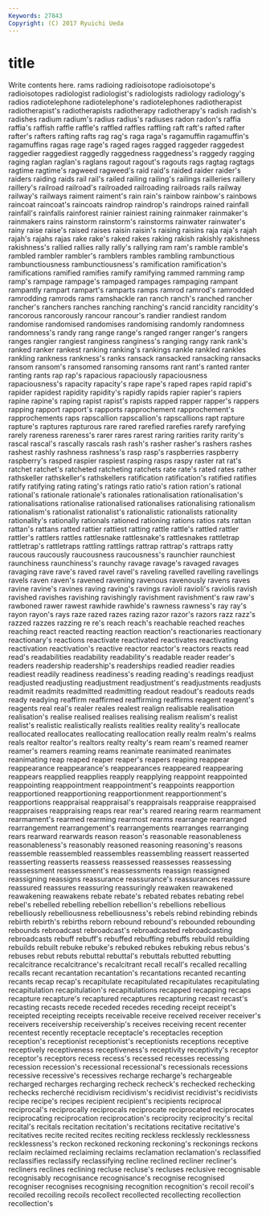 ```yaml
---
Keywords: 27843 
Copyright: (C) 2017 Ryuichi Ueda
---
```


# title

Write contents here.
rams radioing radioisotope radioisotope's radioisotopes radiologist radiologist's radiologists
radiology radiology's radios radiotelephone radiotelephone's radiotelephones radiotherapist radiotherapist's radiotherapists radiotherapy
radiotherapy's radish radish's radishes radium radium's radius radius's radiuses radon
radon's raffia raffia's raffish raffle raffle's raffled raffles raffling raft
raft's rafted rafter rafter's rafters rafting rafts rag rag's raga
raga's ragamuffin ragamuffin's ragamuffins ragas rage rage's raged rages ragged
raggeder raggedest raggedier raggediest raggedly raggedness raggedness's raggedy ragging raging
raglan raglan's raglans ragout ragout's ragouts rags ragtag ragtags ragtime
ragtime's ragweed ragweed's raid raid's raided raider raider's raiders raiding
raids rail rail's railed railing railing's railings railleries raillery raillery's
railroad railroad's railroaded railroading railroads rails railway railway's railways raiment
raiment's rain rain's rainbow rainbow's rainbows raincoat raincoat's raincoats raindrop
raindrop's raindrops rained rainfall rainfall's rainfalls rainforest rainier rainiest raining
rainmaker rainmaker's rainmakers rains rainstorm rainstorm's rainstorms rainwater rainwater's rainy
raise raise's raised raises raisin raisin's raising raisins raja raja's
rajah rajah's rajahs rajas rake rake's raked rakes raking rakish
rakishly rakishness rakishness's rallied rallies rally rally's rallying ram ram's
ramble ramble's rambled rambler rambler's ramblers rambles rambling rambunctious rambunctiousness
rambunctiousness's ramification ramification's ramifications ramified ramifies ramify ramifying rammed ramming
ramp ramp's rampage rampage's rampaged rampages rampaging rampant rampantly rampart
rampart's ramparts ramps ramrod ramrod's ramrodded ramrodding ramrods rams ramshackle
ran ranch ranch's ranched rancher rancher's ranchers ranches ranching ranching's
rancid rancidity rancidity's rancorous rancorously rancour rancour's randier randiest random
randomise randomised randomises randomising randomly randomness randomness's randy rang range
range's ranged ranger ranger's rangers ranges rangier rangiest ranginess ranginess's
ranging rangy rank rank's ranked ranker rankest ranking ranking's rankings
rankle rankled rankles rankling rankness rankness's ranks ransack ransacked ransacking
ransacks ransom ransom's ransomed ransoming ransoms rant rant's ranted ranter
ranting rants rap rap's rapacious rapaciously rapaciousness rapaciousness's rapacity rapacity's
rape rape's raped rapes rapid rapid's rapider rapidest rapidity rapidity's
rapidly rapids rapier rapier's rapiers rapine rapine's raping rapist rapist's
rapists rapped rapper rapper's rappers rapping rapport rapport's rapports rapprochement
rapprochement's rapprochements raps rapscallion rapscallion's rapscallions rapt rapture rapture's raptures
rapturous rare rared rarefied rarefies rarefy rarefying rarely rareness rareness's
rarer rares rarest raring rarities rarity rarity's rascal rascal's rascally
rascals rash rash's rasher rasher's rashers rashes rashest rashly rashness
rashness's rasp rasp's raspberries raspberry raspberry's rasped raspier raspiest rasping
rasps raspy raster rat rat's ratchet ratchet's ratcheted ratcheting ratchets
rate rate's rated rates rather rathskeller rathskeller's rathskellers ratification ratification's
ratified ratifies ratify ratifying rating rating's ratings ratio ratio's ration
ration's rational rational's rationale rationale's rationales rationalisation rationalisation's rationalisations rationalise
rationalised rationalises rationalising rationalism rationalism's rationalist rationalist's rationalistic rationalists rationality
rationality's rationally rationals rationed rationing rations ratios rats rattan rattan's
rattans ratted rattier rattiest ratting rattle rattle's rattled rattler rattler's
rattlers rattles rattlesnake rattlesnake's rattlesnakes rattletrap rattletrap's rattletraps rattling rattlings
rattrap rattrap's rattraps ratty raucous raucously raucousness raucousness's raunchier raunchiest
raunchiness raunchiness's raunchy ravage ravage's ravaged ravages ravaging rave rave's
raved ravel ravel's raveling ravelled ravelling ravellings ravels raven raven's
ravened ravening ravenous ravenously ravens raves ravine ravine's ravines raving
raving's ravings ravioli ravioli's raviolis ravish ravished ravishes ravishing ravishingly
ravishment ravishment's raw raw's rawboned rawer rawest rawhide rawhide's rawness
rawness's ray ray's rayon rayon's rays raze razed razes razing
razor razor's razors razz razz's razzed razzes razzing re re's
reach reach's reachable reached reaches reaching react reacted reacting reaction
reaction's reactionaries reactionary reactionary's reactions reactivate reactivated reactivates reactivating reactivation
reactivation's reactive reactor reactor's reactors reacts read read's readabilities readability
readability's readable reader reader's readers readership readership's readerships readied readier
readies readiest readily readiness readiness's reading reading's readings readjust readjusted
readjusting readjustment readjustment's readjustments readjusts readmit readmits readmitted readmitting readout
readout's readouts reads ready readying reaffirm reaffirmed reaffirming reaffirms reagent
reagent's reagents real real's realer reales realest realign realisable realisation
realisation's realise realised realises realising realism realism's realist realist's realistic
realistically realists realities reality reality's reallocate reallocated reallocates reallocating reallocation
really realm realm's realms reals realtor realtor's realtors realty realty's
ream ream's reamed reamer reamer's reamers reaming reams reanimate reanimated
reanimates reanimating reap reaped reaper reaper's reapers reaping reappear reappearance
reappearance's reappearances reappeared reappearing reappears reapplied reapplies reapply reapplying reappoint
reappointed reappointing reappointment reappointment's reappoints reapportion reapportioned reapportioning reapportionment reapportionment's
reapportions reappraisal reappraisal's reappraisals reappraise reappraised reappraises reappraising reaps rear
rear's reared rearing rearm rearmament rearmament's rearmed rearming rearmost rearms
rearrange rearranged rearrangement rearrangement's rearrangements rearranges rearranging rears rearward rearwards
reason reason's reasonable reasonableness reasonableness's reasonably reasoned reasoning reasoning's reasons
reassemble reassembled reassembles reassembling reassert reasserted reasserting reasserts reassess reassessed
reassesses reassessing reassessment reassessment's reassessments reassign reassigned reassigning reassigns reassurance
reassurance's reassurances reassure reassured reassures reassuring reassuringly reawaken reawakened reawakening
reawakens rebate rebate's rebated rebates rebating rebel rebel's rebelled rebelling
rebellion rebellion's rebellions rebellious rebelliously rebelliousness rebelliousness's rebels rebind rebinding
rebinds rebirth rebirth's rebirths reborn rebound rebound's rebounded rebounding rebounds
rebroadcast rebroadcast's rebroadcasted rebroadcasting rebroadcasts rebuff rebuff's rebuffed rebuffing rebuffs
rebuild rebuilding rebuilds rebuilt rebuke rebuke's rebuked rebukes rebuking rebus
rebus's rebuses rebut rebuts rebuttal rebuttal's rebuttals rebutted rebutting recalcitrance
recalcitrance's recalcitrant recall recall's recalled recalling recalls recant recantation recantation's
recantations recanted recanting recants recap recap's recapitulate recapitulated recapitulates recapitulating
recapitulation recapitulation's recapitulations recapped recapping recaps recapture recapture's recaptured recaptures
recapturing recast recast's recasting recasts recede receded recedes receding receipt
receipt's receipted receipting receipts receivable receive received receiver receiver's receivers
receivership receivership's receives receiving recent recenter recentest recently receptacle receptacle's
receptacles reception reception's receptionist receptionist's receptionists receptions receptive receptively receptiveness
receptiveness's receptivity receptivity's receptor receptor's receptors recess recess's recessed recesses
recessing recession recession's recessional recessional's recessionals recessions recessive recessive's recessives
recharge recharge's rechargeable recharged recharges recharging recheck recheck's rechecked rechecking
rechecks recherché recidivism recidivism's recidivist recidivist's recidivists recipe recipe's recipes
recipient recipient's recipients reciprocal reciprocal's reciprocally reciprocals reciprocate reciprocated reciprocates
reciprocating reciprocation reciprocation's reciprocity reciprocity's recital recital's recitals recitation recitation's
recitations recitative recitative's recitatives recite recited recites reciting reckless recklessly
recklessness recklessness's reckon reckoned reckoning reckoning's reckonings reckons reclaim reclaimed
reclaiming reclaims reclamation reclamation's reclassified reclassifies reclassify reclassifying recline reclined
recliner recliner's recliners reclines reclining recluse recluse's recluses reclusive recognisable
recognisably recognisance recognisance's recognise recognised recogniser recognises recognising recognition recognition's
recoil recoil's recoiled recoiling recoils recollect recollected recollecting recollection recollection's
